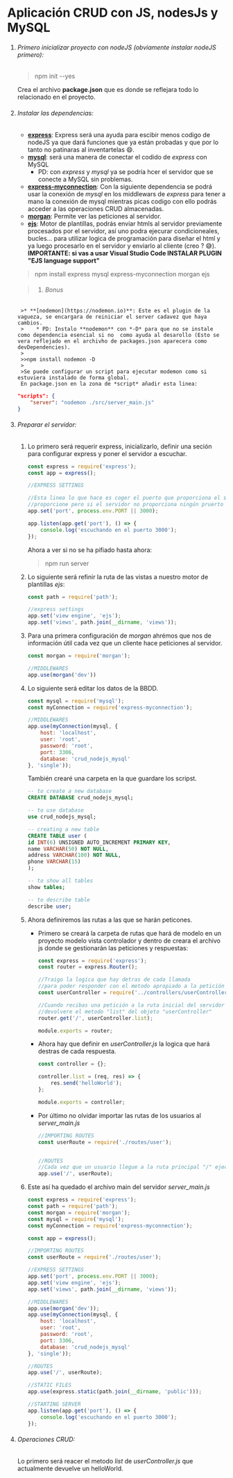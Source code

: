 # Aplicación CRUD con JS, nodesJs y MySQL

1. ###### Primero inicializar proyecto con nodeJS (obviamente instalar nodeJS primero):

    >npm init --yes 

    Crea el archivo **package.json** que es donde se reflejara todo lo relacionado en el proyecto.

2. ###### Instalar las dependencias:
    * **[express](https://expressjs.com/es/guide/routing.html)**: Express será una ayuda para escibir menos codigo de nodeJS ya que dará funciones que ya están probadas y que por lo tanto no patinaras al inventartelas :smile:.
    * **[mysql](https://www.npmjs.com/package/mysql)**: será una manera de conectar el codido de *express* con MySQL
        * PD: con *express* y *mysql* ya se podría hcer el servidor que se conecte a MySQL sin problemas.
    * **[express-myconnection](https://www.npmjs.com/package/express-myconnection)**:  Con la siguiente dependencia se podrá usar la conexión de *mysql* en los middlewars de *express* para tener a mano la conexión de mysql mientras picas codigo con ello podrás acceder a las operaciones CRUD almacenadas.
    * **[morgan](https://www.npmjs.com/package/morgan)**: Permite ver las peticiones al servidor.
    * **[ejs](https://ejs.co/)**: Motor de plantillas, podrás enviar htmls al servidor previamente procesados por el servidor, así uno podra ejecurar condicioneales, bucles... para utilizar logica de programación para diseñar el html y ya luego procesarlo en el servidor y enviarlo al cliente (creo ? :sweat_smile:).
        **IMPORTANTE: si vas a usar Visual Studio Code INSTALAR PLUGIN "EJS language support"**

    >npm install express mysql express-myconnection morgan ejs
   
   >1. ###### Bonus
        >* **[nodemon](https://nodemon.io)**: Este es el plugin de la vagueza, se encargara de reiniciar el server cadavez que haya cambios.
        >    * PD: Instalo **nodemon** con *-D* para que no se instale como dependencia esencial si no  como ayuda al desarollo (Esto se vera reflejado en el archivho de packages.json aparecera como devDependencies).
        >
        >>npm install nodemon -D 
        >
        >Se puede configurar un script para ejecutar modemon como si estuviera instalado de forma global.
        En package.json en la zona de *script* añadir esta linea:
        
    ```json
    "scripts": {
        "server": "nodemon ./src/server_main.js" 
    }
    ```
    

3. ###### Preparar el servidor:
    1. Lo primero será requerir express, inicializarlo, definir una seción para configurar express y poner el servidor a escuchar.
        ```js
        const express = require('express');
        const app = express();

        //EXPRESS SETTINGS 

        //Esta linea lo que hace es coger el puerto que proporciona el servidor en el caso de lo 
        //proporcione pero si el servidor no proporciona ningún pruerto pues cogera el puerto 3000
        app.set('port', process.env.PORT || 3000);

        app.listen(app.get('port'), () => {
            console.log('escuchando en el puerto 3000');
        });
        ```
        Ahora a ver si no se ha pifiado hasta ahora:
        >npm run server
    2. Lo siguiente será refinir la ruta de las vistas a nuestro motor de plantillas *ejs*:
        ```js
        const path = require('path');

        //express settings 
        app.set('view engine', 'ejs');
        app.set('views', path.join(__dirname, 'views'));
        ```
    3. Para una primera configuración de *morgan* ahrémos que nos de información útil cada vez que un cliente hace peticiones al servidor.
        ```js
        const morgan = require('morgan');

        //MIDDLEWARES
        app.use(morgan('dev'))
        ```
    4. Lo siguiente será editar los datos de la BBDD.
        ```js
        const mysql = require('mysql');
        const myConnection = require('express-myconnection');

        //MIDDLEWARES
        app.use(myConnection(mysql, {
            host: 'localhost',
            user: 'root',
            password: 'root',
            port: 3306,
            database: 'crud_nodejs_mysql'
        }, 'single'));
        ```
        También crearé una carpeta en la que guardare los scripst.
        ```sql
        -- to create a new database
        CREATE DATABASE crud_nodejs_mysql;

        -- to use database
        use crud_nodejs_mysql;

        -- creating a new table
        CREATE TABLE user (
        id INT(6) UNSIGNED AUTO_INCREMENT PRIMARY KEY,
        name VARCHAR(50) NOT NULL,
        address VARCHAR(100) NOT NULL,
        phone VARCHAR(15)
        );

        -- to show all tables
        show tables;

        -- to describe table
        describe user;
        ```
    5. Ahora definiremos las rutas a las que se harán peticones.
        * Primero se creará la carpeta de rutas que hará de modelo en un proyecto modelo vista controlador y dentro de creara el archivo js donde se gestionarán las peticiones y respuestas:
            ```js
            const express = require('express');
            const router = express.Router();

            //Traigo la logica que hay detras de cada llamada 
            //para poder responder con el metodo apropiado a la petición
            const userController = require('../controllers/userController');

            //Cuando recibas una petición a la ruta inicial del servidor "/" 
            //devolvere el metodo "list" del objeto "userController"
            router.get('/', userController.list);

            module.exports = router;
            ```
        * Ahora hay que definir en *userController.js* la logica que hará destras de cada respuesta.
            ```js
            const controller = {};

            controller.list = (req, res) => {
                res.send('helloWorld');
            };

            module.exports = controller;
            ```

        * Por último no olvidar importar las rutas de los usuarios al *server_main.js*
            ```js
            //IMPORTING ROUTES
            const userRoute = require('./routes/user');


            //ROUTES
            //Cada vez que un usuario llegue a la ruta principal "/" ejecuta estas rutas llamadas "userRoutes"
            app.use('/', userRoute);
            ```
    6. Este así ha quedado el archivo main del servidor *server_main.js*
        ```js
        const express = require('express');
        const path = require('path');
        const morgan = require('morgan');
        const mysql = require('mysql');
        const myConnection = require('express-myconnection');

        const app = express();

        //IMPORTING ROUTES
        const userRoute = require('./routes/user');

        //EXPRESS SETTINGS 
        app.set('port', process.env.PORT || 3000);
        app.set('view engine', 'ejs');
        app.set('views', path.join(__dirname, 'views'));

        //MIDDLEWARES
        app.use(morgan('dev'));
        app.use(myConnection(mysql, {
            host: 'localhost',
            user: 'root',
            password: 'root',
            port: 3306,
            database: 'crud_nodejs_mysql'
        }, 'single'));

        //ROUTES
        app.use('/', userRoute);

        //STATIC FILES
        app.use(express.static(path.join(__dirname, 'public')));

        //STARTING SERVER
        app.listen(app.get('port'), () => {
            console.log('escuchando en el puerto 3000');
        });
        ```
4. ###### Operaciones CRUD:
    Lo primero será reacer el metodo *list* de *userController.js* que actualmente devuelve un helloWorld.
    
        
